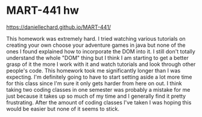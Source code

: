 # MART-441 hw
https://daniellechard.github.io/MART-441/

This homework was extremely hard. I tried watching various tutorials on creating your own choose your adventure games in java but none of the ones I found explained how to incorporate the DOM into it. I still don't totally understand the whole "DOM" thing but I think I am starting to get a better grasp of it the more I work with it and watch tutorials and look through other people's code. This homework took me significantly longer than I was expecting. I'm definitely going to have to start setting aside a lot more time for this class since I'm sure it only gets harder from here on out. I think taking two coding classes in one semester was probably a mistake for me just because it takes up so much of my time and I generally find it pretty frustrating. After the amount of coding classes I've taken I was hoping this would be easier but none of it seems to stick.
